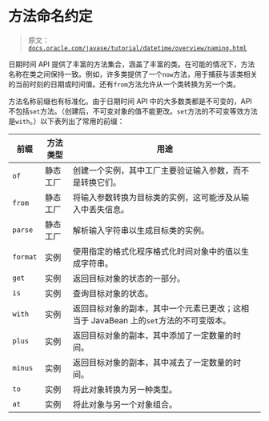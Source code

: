 # 方法命名约定

> 原文：[`docs.oracle.com/javase/tutorial/datetime/overview/naming.html`](https://docs.oracle.com/javase/tutorial/datetime/overview/naming.html)

日期时间 API 提供了丰富的方法集合，涵盖了丰富的类。在可能的情况下，方法名称在类之间保持一致。例如，许多类提供了一个`now`方法，用于捕获与该类相关的当前时刻的日期或时间值。还有`from`方法允许从一个类转换为另一个类。

方法名称前缀也有标准化。由于日期时间 API 中的大多数类都是不可变的，API 不包括`set`方法。（创建后，不可变对象的值不能更改。`set`方法的不可变等效方法是`with`。）以下表列出了常用的前缀：

| 前缀 | 方法类型 | 用途 |
| --- | --- | --- |
| `of` | 静态工厂 | 创建一个实例，其中工厂主要验证输入参数，而不是转换它们。 |
| `from` | 静态工厂 | 将输入参数转换为目标类的实例，这可能涉及从输入中丢失信息。 |
| `parse` | 静态工厂 | 解析输入字符串以生成目标类的实例。 |
| `format` | 实例 | 使用指定的格式化程序格式化时间对象中的值以生成字符串。 |
| `get` | 实例 | 返回目标对象的状态的一部分。 |
| `is` | 实例 | 查询目标对象的状态。 |
| `with` | 实例 | 返回目标对象的副本，其中一个元素已更改；这相当于 JavaBean 上的`set`方法的不可变版本。 |
| `plus` | 实例 | 返回目标对象的副本，其中添加了一定数量的时间。 |
| `minus` | 实例 | 返回目标对象的副本，其中减去了一定数量的时间。 |
| `to` | 实例 | 将此对象转换为另一种类型。 |
| `at` | 实例 | 将此对象与另一个对象组合。 |
